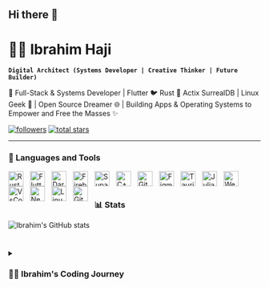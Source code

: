 ## Hi there 👋

# 🏄‍♂️ Ibrahim Haji

**`Digital Architect (Systems Developer | Creative Thinker | Future Builder)`**

🚀 Full-Stack & Systems Developer | Flutter 🐦 Rust 🦀 Actix SurrealDB | Linux Geek 🐧 | Open Source Dreamer 🌐 | Building Apps & Operating Systems to Empower and Free the Masses ✨

   <p align="left">
      <a href="https://github.com/ibrahimhaji0708?tab=followers">
         <img alt="followers" title="Follow me on Github" src="https://custom-icon-badges.demolab.com/github/followers/ibrahimhaji0708?color=236ad3&labelColor=1155ba&style=for-the-badge&logo=person-add&label=Follow&logoColor=white"/></a>
      <a href="https://github.com/ibrahimhaji0708?tab=repositories&sort=stargazers">
         <img alt="total stars" title="Total stars on GitHub" src="https://custom-icon-badges.demolab.com/github/stars/ibrahimhaji0708?color=55960c&style=for-the-badge&labelColor=488207&logo=star"/></a>
   </p>

---

### 🧰 Languages and Tools

<img align="left" alt="Rust" width="30px" style="padding-right:10px;" src="https://cdn.jsdelivr.net/gh/devicons/devicon@latest/icons/rust/rust-original.svg" />
<img align="left" alt="Flutter" width="30px" style="padding-right:10px;" src="https://cdn.jsdelivr.net/gh/devicons/devicon@latest/icons/flutter/flutter-original.svg" />
<img align="left" alt="Dart" width="30px" style="padding-right:10px;" src="https://cdn.jsdelivr.net/gh/devicons/devicon@latest/icons/dart/dart-original.svg" />
<img align="left" alt="Firebase" width="30px" style="padding-right:10px;" src="https://cdn.jsdelivr.net/gh/devicons/devicon@latest/icons/firebase/firebase-original-wordmark.svg" />
<img align="left" alt="Supabase" width="30px" style="padding-right:10px;" src="https://cdn.jsdelivr.net/gh/devicons/devicon@latest/icons/supabase/supabase-original.svg" />
<img align="left" alt="C++" width="30px" style="padding-right:10px;" src="https://cdn.jsdelivr.net/gh/devicons/devicon@latest/icons/cplusplus/cplusplus-original.svg" />
<img align="left" alt="Git" width="30px" style="padding-right:10px;" src="https://cdn.jsdelivr.net/gh/devicons/devicon/icons/git/git-original.svg" />
<img align="left" alt="Figma" width="30px" style="padding-right:10px;" src="https://cdn.jsdelivr.net/gh/devicons/devicon@latest/icons/figma/figma-original.svg" />
<img align="left" alt="Tauri" width="30px" style="padding-right:10px;" src="https://cdn.jsdelivr.net/gh/devicons/devicon@latest/icons/tauri/tauri-original-wordmark.svg" />
<img align="left" alt="Julia" width="30px" style="padding-right:10px;" src="https://cdn.jsdelivr.net/gh/devicons/devicon@latest/icons/julia/julia-original-wordmark.svg" />
<img align="left" alt="Web Assembly" width="30px" style="padding-right:10px;" src="https://cdn.jsdelivr.net/gh/devicons/devicon@latest/icons/wasm/wasm-original.svg" />
<img align="left" alt="VsCode" width="30px" style="padding-right:10px;" src="https://cdn.jsdelivr.net/gh/devicons/devicon@latest/icons/vscode/vscode-original.svg" />
<img align="left" alt="Neovim" width="30px" style="padding-right:10px;" src="https://cdn.jsdelivr.net/gh/devicons/devicon@latest/icons/neovim/neovim-original-wordmark.svg" />
<img align="left" alt="Linux" width="30px" style="padding-right:10px;" src="https://cdn.jsdelivr.net/gh/devicons/devicon/icons/linux/linux-original.svg" />
<img align="left" alt="GitHub" width="30px" style="padding-right:10px;" src="https://cdn.jsdelivr.net/gh/devicons/devicon/icons/github/github-original.svg" />

<br />

#

### 📊 Stats

![Ibrahim's GitHub stats](https://github-readme-stats.vercel.app/api?username=ibrahimhaji0708&show_icons=true&theme=gruvbox)

#

<details>
 <summary><h3>👨‍💻 Ibrahim's Coding Journey</h3></summary>
   I started my coding journey as a naive computer science student with a passion for coding and building products that matter. I build cross-platform apps using Flutter for smooth user experiences and dive into Rust for systems programming and backend development with Actix-Web. I explore SurrealDB to craft scalable databases and love tinkering with Linux to improve my workflows. My goal is to keep learning and build products that become real assets, reflecting my dedication to clean, performant, and meaningful engineering.
   
<br/>

[🐦 Twitter][twitter] • [💼 LinkedIn][linkedin] • [🌌 Bluesky][bluesky] • [🐘 Mastodon][mastodon]

</details>

[twitter]: https://x.com/ibrahim_3595
[linkedin]: https://www.linkedin.com/in/ibrahim-haji-647836347/
[bluesky]: https://bsky.app/profile/ibrahim0708.bsky.social
[mastodon]: https://mastodon.social/@ibrahim3595

<!--
**ibrahimhaji0708/ibrahimhaji0708** is a ✨ _special_ ✨ repository because its `README.md` (this file) appears on your GitHub profile.
Here are some ideas to get you started:
- 🔭 I’m currently working on ...
- 🌱 I’m currently learning ...
- 👯 I’m looking to collaborate on ...
- 🤔 I’m looking for help with ...
- 💬 Ask me about ...
- 📫 How to reach me: ...
- 😄 Pronouns: ...
- ⚡ Fun fact: ...
-->
